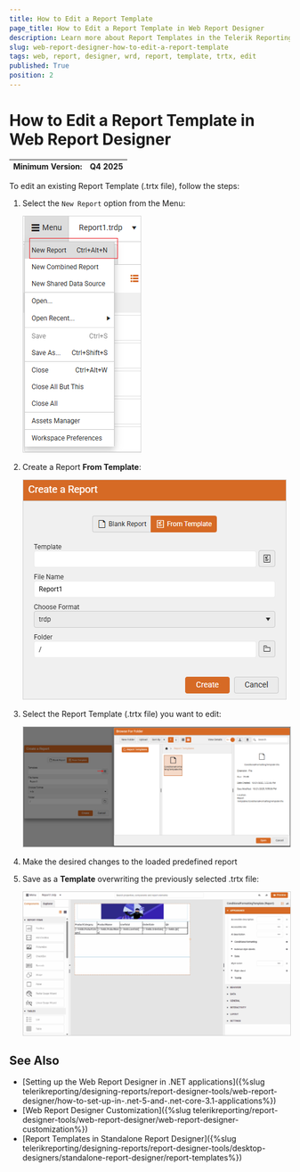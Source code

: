```yaml
---
title: How to Edit a Report Template
page_title: How to Edit a Report Template in Web Report Designer
description: Learn more about Report Templates in the Telerik Reporting Web Report Designer, how to create and reuse them.
slug: web-report-designer-how-to-edit-a-report-template
tags: web, report, designer, wrd, report, template, trtx, edit
published: True 
position: 2 
---
```


<style>
img[alt$="><"] {
  border: 1px solid lightgrey;
}
</style>

# How to Edit a Report Template in Web Report Designer

|Minimum Version:|Q4 2025|
|----|----|

To  edit an existing Report Template (.trtx file), follow the steps:  

1. Select the `New Report` option from the Menu:

	![Create a Report ><](images/wrd-create-menu-option.png)  

1. Create a Report **From Template**: 

    ![Create From a Template ><](images/web-report-designer-report-templates-create-from-template.png)

1. Select the Report Template (.trtx file) you want to edit:

	![Load a Template ><](images/web-report-designer-report-templates-load-template.png) 

1. Make the desired changes to the loaded predefined report

1. Save as a **Template** overwriting the previously selected .trtx file:

	![Edit a Template ><](images/web-report-designer-edit-report-templates-load-template.gif)   


## See Also

* [Setting up the Web Report Designer in .NET applications]({%slug telerikreporting/designing-reports/report-designer-tools/web-report-designer/how-to-set-up-in-.net-5-and-.net-core-3.1-applications%})
* [Web Report Designer Customization]({%slug telerikreporting/report-designer-tools/web-report-designer/web-report-designer-customization%})
* [Report Templates in Standalone Report Designer]({%slug telerikreporting/designing-reports/report-designer-tools/desktop-designers/standalone-report-designer/report-templates%})
